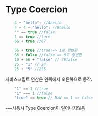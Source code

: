 # Type Coercion

```javascript
    4 + "hello"; //4hello
    4 + 4 + "hello"; //8hello
    "" == true //false
    1 == true //ture
    66 + true //67
```

```javascript
    66 + true //true => 1로 형변환
    66 + false //false => 0로 형변환
    10 + 66 + "false" // 76false
    25 - "1" // 24
    25 + "5" //255
```
자바스크립트 연산은 왼쪽에서 오른쪽으로 동작.

```javascript
    "1" == 1 //true
    "1" === 1 //false
    "true" == true // NaN == 1 => false
```

`===`사용시 Type Coercion이 일어나지않음